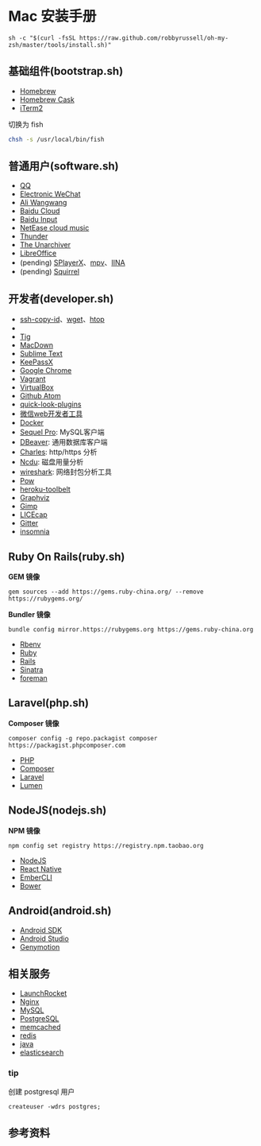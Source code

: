 # Mac 安装手册

`sh -c "$(curl -fsSL https://raw.github.com/robbyrussell/oh-my-zsh/master/tools/install.sh)"`

## 基础组件(bootstrap.sh)

* [Homebrew](http://brew.sh/)
* [Homebrew Cask](https://caskroom.github.io/)
* [iTerm2](https://www.iterm2.com/)



切换为 fish

```bash
chsh -s /usr/local/bin/fish
```

## 普通用户(software.sh)

* [QQ][QQ]
* [Electronic WeChat][electronic-wechat]
* [Ali Wangwang][aliwangwang]
* [Baidu Cloud][baiducloud]
* [Baidu Input][baiduinput]
* [NetEase cloud music][neteasemusic]
* [Thunder][thunder]
* [The Unarchiver][the-unarchiver]
* [LibreOffice][libreoffice]
* (pending) [SPlayerX][splayerx]、[mpv][mpv]、[IINA](iina)
* (pending) [Squirrel][squirrel]


## 开发者(developer.sh)

* [ssh-copy-id][openssh]、[wget][wget]、[htop][htop]
*
* [Tig][tig]
* [MacDown](http://macdown.uranusjr.com/)
* [Sublime Text](https://www.sublimetext.com/3)
* [KeePassX](https://www.keepassx.org)
* [Google Chrome](https://www.google.com/chrome/)
* [Vagrant](https://www.vagrantup.com/)
* [VirtualBox](https://www.virtualbox.org/wiki/Downloads)
* [Github Atom](https://atom.io/)
* [quick-look-plugins](https://github.com/sindresorhus/quick-look-plugins)
* [微信web开发者工具](https://mp.weixin.qq.com/wiki?t=resource/res_main&id=mp1455784140&token=&lang=zh_CN)
* [Docker](https://www.docker.com)
* [Sequel Pro](http://www.sequelpro.com/): MySQL客户端
* [DBeaver](http://dbeaver.jkiss.org/): 通用数据库客户端
* [Charles](https://www.charlesproxy.com/): http/https 分析
* [Ncdu](https://dev.yorhel.nl/ncdu): 磁盘用量分析
* [wireshark](https://www.wireshark.org/): 网络封包分析工具
* [Pow](http://pow.cx/)
* [heroku-toolbelt](https://www.heroku.com)
* [Graphviz](http://graphviz.org/)
* [Gimp](https://www.gimp.org/)
* [LICEcap](http://www.cockos.com/licecap/)
* [Gitter](https://gitter.im/)
* [insomnia](https://insomnia.rest/)


## Ruby On Rails(ruby.sh)

**GEM 镜像**

	gem sources --add https://gems.ruby-china.org/ --remove https://rubygems.org/

**Bundler 镜像**

	bundle config mirror.https://rubygems.org https://gems.ruby-china.org

* [Rbenv](https://github.com/rbenv/rbenv)
* [Ruby](https://www.ruby-lang.org)
* [Rails](http://rubyonrails.org/)
* [Sinatra](http://www.sinatrarb.com/)
* [foreman](https://github.com/ddollar/foreman)

## Laravel(php.sh)

**Composer 镜像**

	composer config -g repo.packagist composer https://packagist.phpcomposer.com

* [PHP](http://php.net/)
* [Composer](https://getcomposer.org/)
* [Laravel](https://laravel.com/)
* [Lumen](https://lumen.laravel.com/)


## NodeJS(nodejs.sh)

**NPM 镜像**

	npm config set registry https://registry.npm.taobao.org

* [NodeJS](https://nodejs.org/en/)
* [React Native](https://facebook.github.io/react-native/)
* [EmberCLI](https://ember-cli.com/)
* [Bower](https://bower.io/)


## Android(android.sh)

* [Android SDK]()
* [Android Studio](https://developer.android.com/studio/index.html)
* [Genymotion](https://www.genymotion.com/)



## 相关服务

* [LaunchRocket](https://github.com/jimbojsb/launchrocket)
* [Nginx](http://nginx.org/)
* [MySQL](https://www.mysql.com/)
* [PostgreSQL](https://www.postgresql.org/)
* [memcached](http://memcached.org/)
* [redis](http://redis.io/)
* [java](http://www.oracle.com/technetwork/java/javase/downloads/index.html)
* [elasticsearch](https://www.elastic.co/products/elasticsearch)


### tip

创建 postgresql 用户

	createuser -wdrs postgres;



## 参考资料

[QQ]: http://im.qq.com/macqq/
[electronic-wechat]: https://github.com/geeeeeeeeek/electronic-wechat/
[aliwangwang]: https://wangwang.taobao.com/
[baiducloud]: https://pan.baidu.com/
[baiduinput]: https://srf.baidu.com/input/mac.html
[neteasemusic]: http://music.163.com/#/download
[thunder]: http://mac.xunlei.com/
[the-unarchiver]: https://unarchiver.c3.cx/unarchiver
[libreoffice]: https://www.libreoffice.org/
[squirrel]: http://rime.im/download/
[mpv]: https://mpv.io/
[splayerx]: https://bitbucket.org/Tomasen/splayerx/wiki/Home
[iina]: https://lhc70000.github.io/iina/

[openssh]: https://www.openssh.com/
[wget]: https://www.gnu.org/software/wget/
[htop]: https://hisham.hm/htop/

[tig]: http://jonas.nitro.dk/tig/
